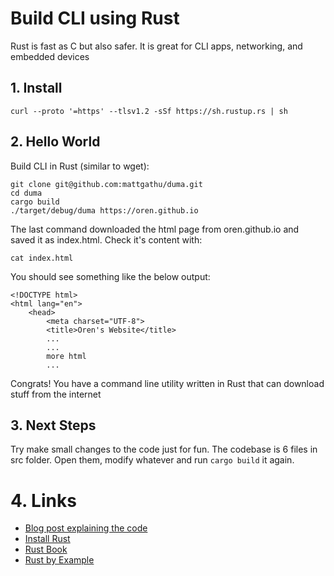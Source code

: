# Build CLI using Rust
Rust is fast as C but also safer. It is great for CLI apps, networking, and embedded devices

## 1. Install
```
curl --proto '=https' --tlsv1.2 -sSf https://sh.rustup.rs | sh
```

## 2. Hello World

Build CLI in Rust (similar to wget):
```
git clone git@github.com:mattgathu/duma.git
cd duma
cargo build
./target/debug/duma https://oren.github.io
```

The last command downloaded the html page from oren.github.io and saved it as index.html. Check it's content with:
```
cat index.html
```
You should see something like the below output:

	<!DOCTYPE html>
	<html lang="en">
		<head>
			<meta charset="UTF-8">
			<title>Oren's Website</title>
			...
			...
			more html
			...

Congrats! You have a command line utility written in Rust that can download stuff from the internet

## 3. Next Steps

Try make small changes to the code just for fun. The codebase is 6 files in src folder. Open them, modify whatever and run `cargo build` it again.

# 4. Links
* [Blog post explaining the code](https://mattgathu.github.io/writing-cli-app-rust/)
* [Install Rust](https://www.rust-lang.org/tools/install)
* [Rust Book](https://doc.rust-lang.org/book/)
* [Rust by Example](https://doc.rust-lang.org/rust-by-example/)
